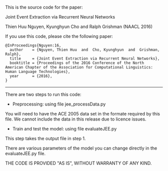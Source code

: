 This is the source code for the paper: 

Joint Event Extraction via Recurrent Neural Networks

Thien Huu Nguyen, Kyunghyun Cho and Ralph Grishman  (NAACL 2016)

If you use this code, please cite the following paper:

```
@InProceedings{Nguyen:16,
  author    = {Nguyen, Thien Huu  and  Cho, Kyunghyun  and  Grishman, Ralph},
  title     = {Joint Event Extraction via Recurrent Neural Networks},
  booktitle = {Proceedings of the 2016 Conference of the North American Chapter of the Association for Computational Linguistics: Human Language Technologies},
  year      = {2016},
}
```

----------------

There are two steps to run this code:

* Preprocessing: using file jee_processData.py

You will need to have the ACE 2005 data set in the formate required by this file.
We cannot include the data in this release due to licence issues.

* Train and test the model: using file evaluateJEE.py

This step takes the output file in step 1.

There are various parameters of the model you can change directly in the evaluateJEE.py file.

THE CODE IS PROVIDED "AS IS", WITHOUT WARRANTY OF ANY KIND.